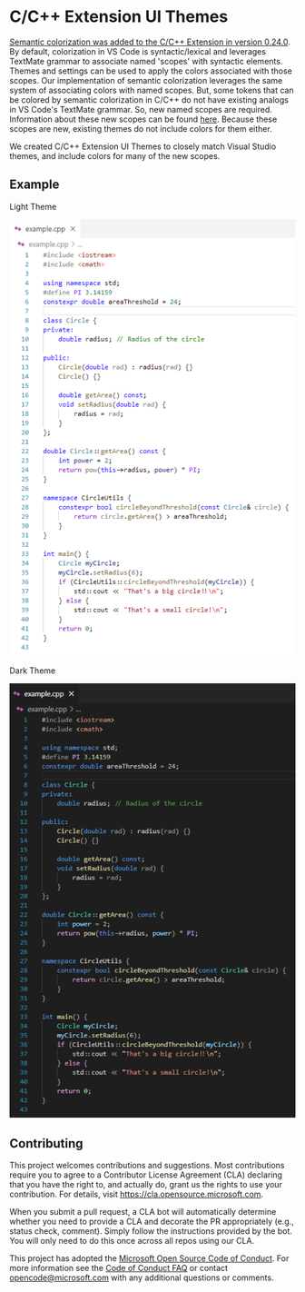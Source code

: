 # C/C++ Extension UI Themes

[Semantic colorization was added to the C/C++ Extension in version 0.24.0](https://devblogs.microsoft.com/cppblog/visual-studio-code-c-c-extension-july-2019-update/).  By default, colorization in VS Code is syntactic/lexical and leverages TextMate grammar to associate named 'scopes' with syntactic elements.  Themes and settings can be used to apply the colors associated with those scopes.  Our implementation of semantic colorization leverages the same system of associating colors with named scopes.  But, some tokens that can be colored by semantic colorization in C/C++ do not have existing analogs in VS Code's TextMate grammar.  So, new named scopes are required.  Information about these new scopes can be found [here](https://code.visualstudio.com/docs/cpp/colorization-cpp).  Because these scopes are new, existing themes do not include colors for them either.

We created C/C++ Extension UI Themes to closely match Visual Studio themes, and include colors for many of the new scopes.

## Example

Light Theme

![Light Theme example](https://github.com/Microsoft/vscode-cpptools/raw/master/Themes/assets/light.png)

Dark Theme

![Dark Theme example](https://github.com/Microsoft/vscode-cpptools/raw/master/Themes/assets/dark.png)

## Contributing

This project welcomes contributions and suggestions.  Most contributions require you to agree to a
Contributor License Agreement (CLA) declaring that you have the right to, and actually do, grant us
the rights to use your contribution. For details, visit https://cla.opensource.microsoft.com.

When you submit a pull request, a CLA bot will automatically determine whether you need to provide
a CLA and decorate the PR appropriately (e.g., status check, comment). Simply follow the instructions
provided by the bot. You will only need to do this once across all repos using our CLA.

This project has adopted the [Microsoft Open Source Code of Conduct](https://opensource.microsoft.com/codeofconduct/).
For more information see the [Code of Conduct FAQ](https://opensource.microsoft.com/codeofconduct/faq/) or
contact [opencode@microsoft.com](https://github.com/Microsoft/vscode-cpptools/blob/master/mailto:opencode@microsoft.com) with any additional questions or comments.
